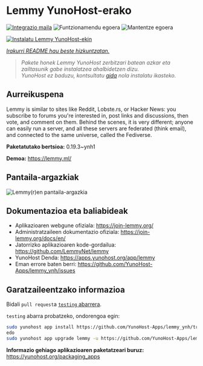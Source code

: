 <!--
Ohart ongi: README hau automatikoki sortu da <https://github.com/YunoHost/apps/tree/master/tools/readme_generator>ri esker
EZ editatu eskuz.
-->

# Lemmy YunoHost-erako

[![Integrazio maila](https://dash.yunohost.org/integration/lemmy.svg)](https://dash.yunohost.org/appci/app/lemmy) ![Funtzionamendu egoera](https://ci-apps.yunohost.org/ci/badges/lemmy.status.svg) ![Mantentze egoera](https://ci-apps.yunohost.org/ci/badges/lemmy.maintain.svg)

[![Instalatu Lemmy YunoHost-ekin](https://install-app.yunohost.org/install-with-yunohost.svg)](https://install-app.yunohost.org/?app=lemmy)

*[Irakurri README hau beste hizkuntzatan.](./ALL_README.md)*

> *Pakete honek Lemmy YunoHost zerbitzari batean azkar eta zailtasunik gabe instalatzea ahalbidetzen dizu.*  
> *YunoHost ez baduzu, kontsultatu [gida](https://yunohost.org/install) nola instalatu ikasteko.*

## Aurreikuspena

Lemmy is similar to sites like Reddit, Lobste.rs, or Hacker News: you subscribe to forums you're interested in, post links and discussions, then vote, and comment on them. Behind the scenes, it is very different; anyone can easily run a server, and all these servers are federated (think email), and connected to the same universe, called the Fediverse.


**Paketatutako bertsioa:** 0.19.3~ynh1

**Demoa:** <https://lemmy.ml/>

## Pantaila-argazkiak

![Lemmy(r)en pantaila-argazkia](./doc/screenshots/screenshot1.webp)

## Dokumentazioa eta baliabideak

- Aplikazioaren webgune ofiziala: <https://join-lemmy.org/>
- Administratzaileen dokumentazio ofiziala: <https://join-lemmy.org/docs/en/>
- Jatorrizko aplikazioaren kode-gordailua: <https://github.com/LemmyNet/lemmy>
- YunoHost Denda: <https://apps.yunohost.org/app/lemmy>
- Eman errore baten berri: <https://github.com/YunoHost-Apps/lemmy_ynh/issues>

## Garatzaileentzako informazioa

Bidali `pull request`a [`testing` abarrera](https://github.com/YunoHost-Apps/lemmy_ynh/tree/testing).

`testing` abarra probatzeko, ondorengoa egin:

```bash
sudo yunohost app install https://github.com/YunoHost-Apps/lemmy_ynh/tree/testing --debug
edo
sudo yunohost app upgrade lemmy -u https://github.com/YunoHost-Apps/lemmy_ynh/tree/testing --debug
```

**Informazio gehiago aplikazioaren paketatzeari buruz:** <https://yunohost.org/packaging_apps>
